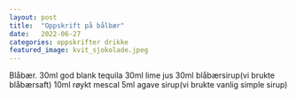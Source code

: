 ```yaml
---
layout: post
title:  "Oppskrift på bålbær"
date:   2022-06-27
categories: oppskrifter drikke
featured_image: kvit_sjokolade.jpeg
---
```


Blåbær. 
30ml god blank tequila
30ml lime jus
30ml blåbærsirup(vi brukte blåbærsaft)
10ml røykt mescal 
5ml agave sirup(vi brukte vanlig simple sirup)